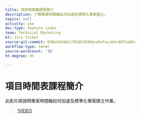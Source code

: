 ```yaml
---
title: 項目時間軸課程簡介
description: 了解專案時間軸如何加速及標準化專案建立。
topics: null
activity: use
doc-type: feature video
team: Technical Marketing
kt: Jira ticket
source-git-commit: 650e4d346e1792863930dcebafacab4c88f2a8bc
workflow-type: tm+mt
source-wordcount: '36'
ht-degree: 0%

---
```


# 項目時間表課程簡介

此影片將說明專案時間軸如何加速及標準化專案建立作業。

>[!VIDEO](https://video.tv.adobe.com/v/335212/?quality=12&learn=on)
